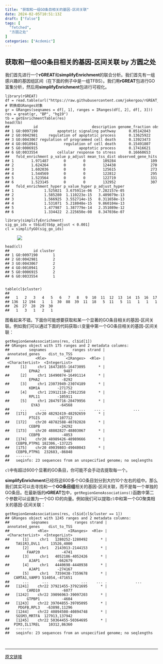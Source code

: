 ```yaml
---
title: "获取和一组GO条目相关的基因-区间关联"
date: 2024-02-05T10:51:13Z
draft: ["false"]
tags: [
  "fetched",
  "方圆之处"
]
categories: ["Acdemic"]
---
```

获取和一组GO条目相关的基因-区间关联 by 方圆之处
------
<div><section data-tool="mdnice编辑器" data-website="https://www.mdnice.com"><p data-tool="mdnice编辑器">我们首先进行一个<strong>rGREAT</strong>和<strong>simplifyEnrichment</strong>的联合分析。我们首先有一组感兴趣的基因组区间（在下面的例子中是一组TFBS）。我们用<strong>rGREAT</strong>包进行GO富集分析，然后用<strong>simplifyEnrichment</strong>包进行可视化。</p><pre data-tool="mdnice编辑器"><code><span>library</span>(rGREAT)<br>df = read.table(url(<span>"https://raw.githubusercontent.com/jokergoo/rGREAT_suppl/master/data/tb_encTfChipPkENCFF708LCH_A549_JUN_hg19.bed"</span>))<br><span># 转换成GRanges对象</span><br>gr = GRanges(seqnames = df[, <span>1</span>], ranges = IRanges(df[, <span>2</span>], df[, <span>3</span>]))<br>res = great(gr, <span>"BP"</span>, <span>"hg19"</span>)<br>tb = getEnrichmentTable(res)<br>head(tb)<br><span>##           id                         description genome_fraction observed_region_hits</span><br><span>## 1 GO:0097190         apoptotic signaling pathway      0.05142843                  175</span><br><span>## 2 GO:0042981     regulation of apoptotic process      0.13625922                  382</span><br><span>## 3 GO:0043067 regulation of programmed cell death      0.13923473                  385</span><br><span>## 4 GO:0010941            regulation of cell death      0.15491807                  413</span><br><span>## 5 GO:0006915                   apoptotic process      0.17416621                  458</span><br><span>## 6 GO:0033554         cellular response to stress      0.16660653                  438</span><br><span>##   fold_enrichment p_value p_adjust mean_tss_dist observed_gene_hits gene_set_size</span><br><span>## 1        1.971487       0        0        109284                109           585</span><br><span>## 2        1.624264       0        0        124438                270          1394</span><br><span>## 3        1.602036       0        0        125615                273          1426</span><br><span>## 4        1.544569       0        0        122812                295          1577</span><br><span>## 5        1.523564       0        0        122719                331          1833</span><br><span>## 6        1.523145       0        0        132952                307          1883</span><br><span>##   fold_enrichment_hyper p_value_hyper p_adjust_hyper</span><br><span>## 1              1.525021  3.675911e-06   7.282157e-05</span><br><span>## 2              1.585280  1.110223e-15   3.409079e-13</span><br><span>## 3              1.566925  3.552714e-15   8.311658e-13</span><br><span>## 4              1.531071  5.218048e-15   9.860104e-13</span><br><span>## 5              1.477987  1.387779e-14   2.351089e-12</span><br><span>## 6              1.334422  2.225650e-08   8.347036e-07</span><br><br><span>library</span>(simplifyEnrichment)<br>sig_go_ids = tb$id[tb$p_adjust &lt; <span>0.001</span>]<br>cl = simplifyGO(sig_go_ids)<br></code></pre><figure data-tool="mdnice编辑器"><img data-imgfileid="100000834" data-ratio="0.6666666666666666" data-src="https://mmbiz.qpic.cn/mmbiz_png/8yoFdJolUibeJyLwQ661DFaGccUD5M873iaMbicPt2JxYGeGwVlYrib4ohnzI5PNnFl5Nz9AxWtAoer9hIt66xiaP0A/640?wx_fmt=png&amp;from=appmsg" data-type="png" data-w="1728" src="https://mmbiz.qpic.cn/mmbiz_png/8yoFdJolUibeJyLwQ661DFaGccUD5M873iaMbicPt2JxYGeGwVlYrib4ohnzI5PNnFl5Nz9AxWtAoer9hIt66xiaP0A/640?wx_fmt=png&amp;from=appmsg"></figure><pre data-tool="mdnice编辑器"><code>head(cl)<br><span>##           id cluster</span><br><span>## 1 GO:0097190       1</span><br><span>## 2 GO:0042981       2</span><br><span>## 3 GO:0043067       2</span><br><span>## 4 GO:0010941       2</span><br><span>## 5 GO:0006915       2</span><br><span>## 6 GO:0033554       1</span><br><br><br>table(cl$cluster)<br><span>## </span><br><span>##   1   2   3   4   5   6   7   8   9  10  11  12  13  14  15  16  17  18  19  20  21  22  23  24  25 </span><br><span>## 136  12 194   1   1  30  88  39  11  18   5  11   5  11   1   1   1  16   9   1   4   3   5   2   1 </span><br><span>##  26  27  28  29  30 </span><br><span>##   1   3   1   2   1</span><br></code></pre><p data-tool="mdnice编辑器">图看起来不错。下面你可能想要获取和某一个显著的GO条目相关的基因-区间关联。例如我们可以通过下面的代码获取<code>cl</code>变量中第一个GO条目相关的基因-区间关联：</p><pre data-tool="mdnice编辑器"><code>getRegionGeneAssociations(res, cl$id[<span>1</span>])<br><span>## GRanges object with 175 ranges and 2 metadata columns:</span><br><span>##         seqnames            ranges strand | annotated_genes    dist_to_TSS</span><br><span>##            &lt;Rle&gt;         &lt;IRanges&gt;  &lt;Rle&gt; | &lt;CharacterList&gt;  &lt;IntegerList&gt;</span><br><span>##     [1]     chr1 16472855-16473095      * |           EPHA2           9487</span><br><span>##     [2]     chr1 16490874-16491114      * |           EPHA2          -8292</span><br><span>##     [3]     chr1 23073949-23074189      * |           KDM1A        -271752</span><br><span>##     [4]     chr1 23912118-23912358      * |           RPL11        -105911</span><br><span>##     [5]     chr1 28479716-28479956      * |            EYA3         -64568</span><br><span>##     ...      ...               ...    ... .             ...            ...</span><br><span>##   [171]    chr20 48292419-48292659      * |           PTGIS        -107712</span><br><span>##   [172]    chr20 48782588-48782828      * |           CEBPB         -24292</span><br><span>##   [173]    chr20 48802827-48803067      * |           CEBPB          -4053</span><br><span>##   [174]    chr20 48989426-48989666      * |     CEBPB,PTPN1 182306,-137225</span><br><span>##   [175]    chr20 49039803-49040043      * |     CEBPB,PTPN1  232683,-86848</span><br><span>##   -------</span><br><span>##   seqinfo: 23 sequences from an unspecified genome; no seqlengths</span><br></code></pre><p data-tool="mdnice编辑器"><code>cl</code>中有超过600个显著的GO条目，你可能不会手动去提取每一个。</p><p data-tool="mdnice编辑器"><strong>simplifyEnrichment</strong>已经将这600多个GO条目划分到大约10个左右的组中。那么我们其实可以去寻找和一个<strong>GO条目组</strong>相关的基因-区间关联，而不是每一个单独的GO条目。在最新版的<strong>rGREAT</strong>包中，<code>getRegionGeneAssociations()</code>函数中第二个参数可以设置为一个GO ID的向量。例如我们可以提取<code>cl</code>中和第一个GO聚类相关的基因-区间关联：</p><pre data-tool="mdnice编辑器"><code>getRegionGeneAssociations(res, cl$id[cl$cluster == <span>1</span>])<br><span>## GRanges object with 1245 ranges and 2 metadata columns:</span><br><span>##          seqnames            ranges strand | annotated_genes    dist_to_TSS</span><br><span>##             &lt;Rle&gt;         &lt;IRanges&gt;  &lt;Rle&gt; | &lt;CharacterList&gt;  &lt;IntegerList&gt;</span><br><span>##      [1]     chr1   1280252-1280492      * |     TAS1R3,DVL1     13526,4000</span><br><span>##      [2]     chr1   2143913-2144153      * |          FAAP20          -4741</span><br><span>##      [3]     chr1   4052186-4052426      * |           AJAP1        -662679</span><br><span>##      [4]     chr1   4440698-4440938      * |           AJAP1        -274167</span><br><span>##      [5]     chr1   7359438-7359678      * |    CAMTA1,VAMP3 514054,-471651</span><br><span>##      ...      ...               ...    ... .             ...            ...</span><br><span>##   [1241]    chr22 37921455-37921695      * |          CARD10          -6077</span><br><span>##   [1242]    chr22 39096963-39097203      * |          GTPBP1          -4604</span><br><span>##   [1243]    chr22 39704855-39705095      * |      PDGFB,RPL3   -63898,11296</span><br><span>##   [1244]    chr22 40894508-40894748      * |     SGSM3,MRTFA  127913,137942</span><br><span>##   [1245]    chr22 50364455-50364695      * |    PIM3,IL17REL    10312,86360</span><br><span>##   -------</span><br><span>##   seqinfo: 23 sequences from an unspecified genome; no seqlengths</span><br></code></pre></section><p><br></p><p><mp-style-type data-value="3"></mp-style-type></p></div>  
<hr>
<a href="https://mp.weixin.qq.com/s/c1EFfkhHTc-cumatw-6khA",target="_blank" rel="noopener noreferrer">原文链接</a>
